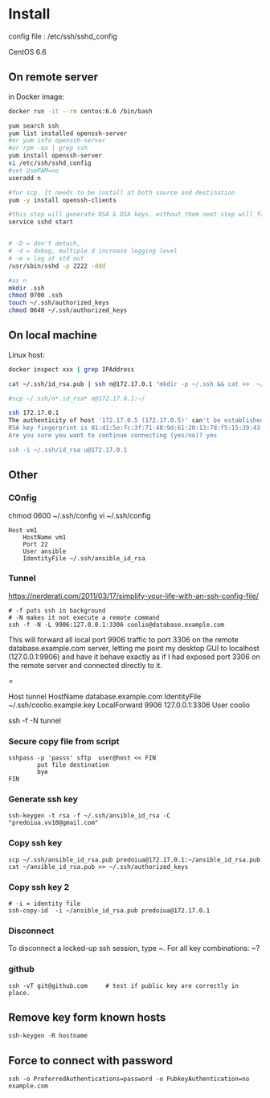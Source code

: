 
# Install

config file : /etc/ssh/sshd_config

CentOS 6.6

## On remote server

in Docker image:

~~~bash
docker run -it --rm centos:6.6 /bin/bash

yum search ssh
yum list installed openssh-server
#or yum info openssh-server
#or rpm -qa | grep ssh
yum install openssh-server
vi /etc/ssh/sshd_config
#set UsePAM=no
useradd n

#for scp. It needs to be install at both source and destination
yum -y install openssh-clients

#this step will generate RSA & DSA keys. without them next step will fail
service sshd start


# -D = don't detach, 
# -d = debug, multiple d increase logging level
# -e = log at std out
/usr/sbin/sshd -p 2222 -ddd

#as n
mkdir .ssh
chmod 0700 .ssh
touch ~/.ssh/authorized_keys
chmod 0640 ~/.ssh/authorized_keys
~~~

## On local machine

Linux host:

~~~bash
docker inspect xxx | grep IPAddress

cat ~/.ssh/id_rsa.pub | ssh n@172.17.0.1 "mkdir -p ~/.ssh && cat >>  ~/.ssh/authorized_keys"

#scp ~/.ssh/n*.id_rsa* n@172.17.0.1:~/

ssh 172.17.0.1
The authenticity of host '172.17.0.5 (172.17.0.5)' can't be established.
RSA key fingerprint is 01:d1:5e:7c:3f:71:48:9d:61:20:13:7d:f5:15:39:43.
Are you sure you want to continue connecting (yes/no)? yes

ssh -i ~/.ssh/id_rsa u@172.17.0.1
~~~

## Other

### COnfig

chmod 0600 ~/.ssh/config
vi  ~/.ssh/config
~~~
Host vm1
    HostName vm1
    Port 22
    User ansible
    IdentityFile ~/.ssh/ansible_id_rsa
~~~

### Tunnel

https://nerderati.com/2011/03/17/simplify-your-life-with-an-ssh-config-file/

~~~
# -f puts ssh in background
# -N makes it not execute a remote command
ssh -f -N -L 9906:127.0.0.1:3306 coolio@database.example.com
~~~

This will forward all local port 9906 traffic to port 3306 on the remote database.example.com server, letting me point my desktop GUI to localhost (127.0.0.1:9906) and have it behave exactly as if I had exposed port 3306 on the remote server and connected directly to it.

=

Host tunnel
    HostName database.example.com
    IdentityFile ~/.ssh/coolio.example.key
    LocalForward 9906 127.0.0.1:3306
    User coolio

ssh -f -N tunnel

### Secure copy file from script

~~~
sshpass -p 'passs' sftp  user@host << FIN
        put file destination
        bye
FIN
~~~

### Generate ssh key

~~~
ssh-keygen -t rsa -f ~/.ssh/ansible_id_rsa -C "predoiua.vv10@gmail.com"
~~~

### Copy ssh key

~~~
scp ~/.ssh/ansible_id_rsa.pub predoiua@172.17.0.1:~/ansible_id_rsa.pub
cat ~/ansible_id_rsa.pub >> ~/.ssh/authorized_keys
~~~

### Copy ssh key 2

~~~
# -i = identity file
ssh-copy-id  -i ~/ansible_id_rsa.pub predoiua@172.17.0.1
~~~

### Disconnect

To disconnect a locked-up ssh session, type ~.
For all key combinations: ~?

### github

~~~
ssh -vT git@github.com     # test if public key are correctly in place.
~~~


## Remove key form known hosts

~~~
ssh-keygen -R hostname
~~~

## Force to connect with password

~~~
ssh -o PreferredAuthentications=password -o PubkeyAuthentication=no example.com
~~~